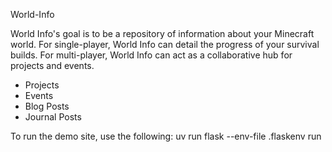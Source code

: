 World-Info

World Info's goal is to be a repository of information about your Minecraft world.  For single-player, World Info can detail the progress of your survival builds.  For multi-player, World Info can act as a collaborative hub for projects and events.

- Projects
- Events
- Blog Posts
- Journal Posts

To run the demo site, use the following:
uv run flask --env-file .flaskenv run
